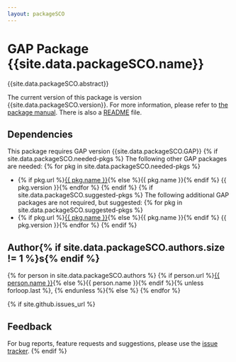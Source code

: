 ```yaml
---
layout: packageSCO
---
```


# GAP Package {{site.data.packageSCO.name}}

{{site.data.packageSCO.abstract}}

The current version of this package is version {{site.data.packageSCO.version}}.
For more information, please refer to [the package manual]({{site.data.packageSCO.doc-html}}).
There is also a [README](README) file.

## Dependencies

This package requires GAP version {{site.data.packageSCO.GAP}}
{% if site.data.packageSCO.needed-pkgs %}
The following other GAP packages are needed:
{% for pkg in site.data.packageSCO.needed-pkgs %}
- {% if pkg.url %}<a href="{{ pkg.url }}">{{ pkg.name }}</a>{% else %}{{ pkg.name }}{% endif %} {{ pkg.version }}{% endfor %}
{% endif %}
{% if site.data.packageSCO.suggested-pkgs %}
The following additional GAP packages are not required, but suggested:
{% for pkg in site.data.packageSCO.suggested-pkgs %}
- {% if pkg.url %}<a href="{{ pkg.url }}">{{ pkg.name }}</a>{% else %}{{ pkg.name }}{% endif %} {{ pkg.version }}{% endfor %}
{% endif %}


## Author{% if site.data.packageSCO.authors.size != 1 %}s{% endif %}
{% for person in site.data.packageSCO.authors %}
{% if person.url %}<a href="{{ person.url }}">{{ person.name }}</a>{% else %}{{ person.name }}{% endif %}{% unless forloop.last %}, {% endunless %}{% else %}
{% endfor %}

{% if site.github.issues_url %}
## Feedback

For bug reports, feature requests and suggestions, please use the
[issue tracker]({{site.github.issues_url}}).
{% endif %}
